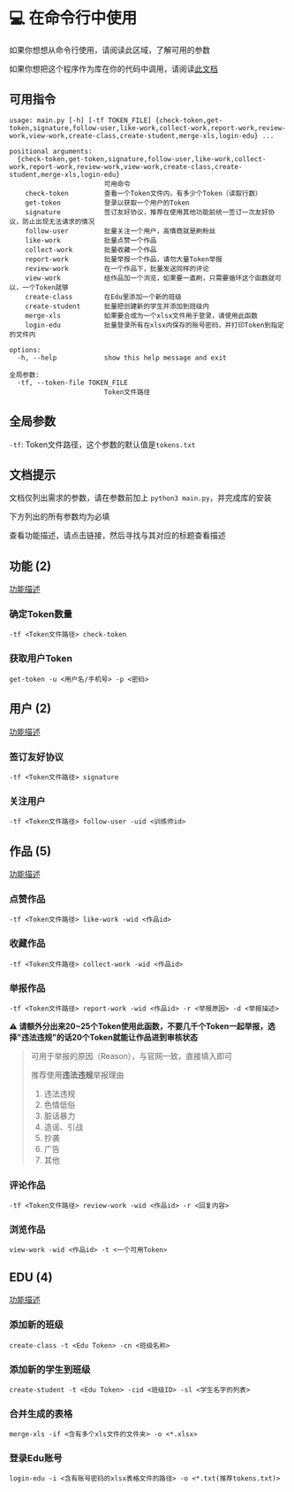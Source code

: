 # 💻 在命令行中使用

如果你想想从命令行使用，请阅读此区域，了解可用的参数

如果你想把这个程序作为库在你的代码中调用，请阅读[此文档](import.md)

## 可用指令

```
usage: main.py [-h] [-tf TOKEN_FILE] {check-token,get-token,signature,follow-user,like-work,collect-work,report-work,review-work,view-work,create-class,create-student,merge-xls,login-edu} ...

positional arguments:
  {check-token,get-token,signature,follow-user,like-work,collect-work,report-work,review-work,view-work,create-class,create-student,merge-xls,login-edu}
                        可用命令
    check-token         查看一个Token文件内，有多少个Token（读取行数）
    get-token           登录以获取一个用户的Token
    signature           签订友好协议，推荐在使用其他功能前统一签订一次友好协议，防止出现无法请求的情况
    follow-user         批量关注一个用户，高情商就是刷粉丝
    like-work           批量点赞一个作品
    collect-work        批量收藏一个作品
    report-work         批量举报一个作品，请勿大量Token举报
    review-work         在一个作品下，批量发送同样的评论
    view-work           给作品加一个浏览，如果要一直刷，只需要循环这个函数就可以，一个Token就够
    create-class        在Edu里添加一个新的班级
    create-student      批量把创建新的学生并添加到班级内
    merge-xls           如果要合成为一个xlsx文件用于登录，请使用此函数
    login-edu           批量登录所有在xlsx内保存的账号密码，并打印Token到指定的文件内

options:
  -h, --help            show this help message and exit

全局参数:
  -tf, --token-file TOKEN_FILE
                        Token文件路径
```

## 全局参数

`-tf`: Token文件路径，这个参数的默认值是`tokens.txt`

## 文档提示

文档仅列出需求的参数，请在参数前加上 `python3 main.py`，并完成库的安装

下方列出的所有参数均为必填

查看功能描述，请点击链接，然后寻找与其对应的标题查看描述

## 功能 (2)

[功能描述](import.md#功能-2)

### 确定Token数量

`-tf <Token文件路径> check-token`

### 获取用户Token

`get-token -u <用户名/手机号> -p <密码>`

## 用户 (2)

[功能描述](import.md#用户-2)

### 签订友好协议

`-tf <Token文件路径> signature`

### 关注用户

`-tf <Token文件路径> follow-user -uid <训练师id>`

## 作品 (5)

[功能描述](import.md#作品-5)

### 点赞作品

`-tf <Token文件路径> like-work -wid <作品id>`

### 收藏作品

`-tf <Token文件路径> collect-work -wid <作品id>`

### 举报作品

`-tf <Token文件路径> report-work -wid <作品id> -r <举报原因> -d <举报描述>`

**⚠️ 请额外分出来20~25个Token使用此函数，不要几千个Token一起举报，选择"违法违规"的话20个Token就能让作品进到审核状态**

> 可用于举报的原因（Reason），与官网一致，直接填入即可
> 
> 推荐使用**违法违规**举报理由
> 1. 违法违规
> 2. 色情低俗
> 3. 脏话暴力
> 4. 造谣、引战
> 5. 抄袭
> 6. 广告
> 7. 其他

### 评论作品

`-tf <Token文件路径> review-work -wid <作品id> -r <回复内容>`

### 浏览作品

`view-work -wid <作品id> -t <一个可用Token>`

## EDU (4)

[功能描述](import.md#edu-4)

### 添加新的班级

`create-class -t <Edu Token> -cn <班级名称>`

### 添加新的学生到班级

`create-student -t <Edu Token> -cid <班级ID> -sl <学生名字的列表>`

### 合并生成的表格

`merge-xls -if <含有多个xls文件的文件夹> -o <*.xlsx>`

### 登录Edu账号

`login-edu -i <含有账号密码的xlsx表格文件的路径> -o <*.txt(推荐tokens.txt)>`